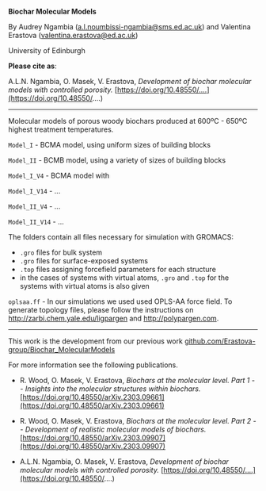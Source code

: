 **Biochar Molecular Models**

By Audrey Ngambia (a.l.noumbissi-ngambia@sms.ed.ac.uk) and Valentina Erastova (valentina.erastova@ed.ac.uk)

University of Edinburgh


**Please cite as**: 

A.L.N. Ngambia, O. Masek, V. Erastova, _Development of biochar molecular models with controlled porosity._ [https://doi.org/10.48550/....](https://doi.org/10.48550/....)


---

Molecular models of porous woody biochars produced at 600ºC - 650ºC highest treatment temperatures.

`Model_I` - BCMA model, using uniform sizes of building blocks 

`Model_II` - BCMB model, using a variety of sizes of building blocks 

`Model_I_V4` - BCMA model with 

`Model_I_V14` - ...

`Model_II_V4` - ...

`Model_II_V14` - ...


The folders contain all files necessary for simulation with GROMACS:
 - `.gro` files for bulk system
 - `.gro` files for surface-exposed systems
 - `.top` files assigning forcefield parameters for each structure
 -  in the cases of systems with virtual atoms, `.gro` and `.top` for the systems with virtual atoms is also given


`oplsaa.ff` - In our simulations we used used OPLS-AA force field. 
To generate topology files, please follow the instructions on http://zarbi.chem.yale.edu/ligpargen and http://polypargen.com.


-----
This work is the development from our previous work [github.com/Erastova-group/Biochar_MolecularModels](https://github.com/Erastova-group/Biochar_MolecularModels)

For more information see the following publications.

- R. Wood, O. Masek, V. Erastova, _Biochars at the molecular level. Part 1 -- Insights into the molecular structures within biochars._ [https://doi.org/10.48550/arXiv.2303.09661](https://doi.org/10.48550/arXiv.2303.09661)

- R. Wood, O. Masek, V. Erastova, _Biochars at the molecular level. Part 2 -- Development of realistic molecular models of biochars._ [https://doi.org/10.48550/arXiv.2303.09907](https://doi.org/10.48550/arXiv.2303.09907)

- A.L.N. Ngambia, O. Masek, V. Erastova, _Development of biochar molecular models with controlled porosity._ [https://doi.org/10.48550/....](https://doi.org/10.48550/....)







